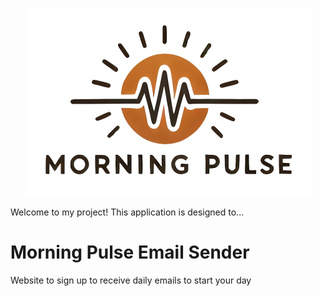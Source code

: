 <p align="center">
  <img src="Morning_Emailer copy/static/Morning_Pulse_Logo.png" alt="Logo" width="459" height="301">
</p>

Welcome to my project! This application is designed to...
# Morning Pulse Email Sender
 Website to sign up to receive daily emails to start your day
